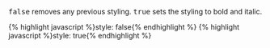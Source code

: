 <p class="b30" markdown="1">
<samp class="boolean">false</samp> removes any previous styling. <samp class="boolean">true</samp> sets the styling to bold and italic.
</p>
{% highlight javascript %}style: false{% endhighlight %}
{% highlight javascript %}style: true{% endhighlight %}